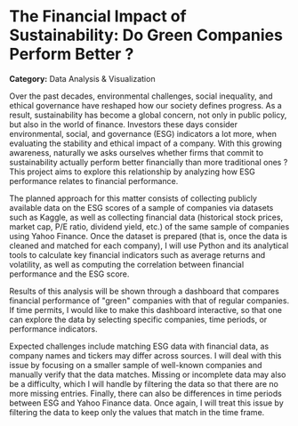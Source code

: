 # The Financial Impact of Sustainability: Do Green Companies Perform Better ?
**Category:** Data Analysis & Visualization

Over the past decades, environmental challenges, social inequality, and ethical governance have reshaped how our society defines progress. As a result, sustainability has become a global concern, not only in public policy, but also in the world of finance. Investors these days consider environmental, social, and governance (ESG) indicators a lot more, when evaluating the stability and ethical impact of a company. With this growing awareness, naturally we asks ourselves whether firms that commit to sustainability actually perform better financially than more traditional ones ? This project aims to explore this relationship by analyzing how ESG performance relates to financial performance. 

The planned approach for this matter consists of collecting publicly available data on the ESG scores of a sample of companies via datasets such as Kaggle, as well as collecting financial data (historical stock prices, market cap, P/E ratio, dividend yield, etc.) of the same sample of companies using Yahoo Finance. Once the dataset is prepared (that is, once the data is cleaned and matched for each company), I will use Python and its analytical tools to calculate key financial indicators such as average returns and volatility, as well as computing the correlation between financial performance and the ESG score.

Results of this analysis will be shown through a dashboard that compares financial performance of "green" companies with that of regular companies. If time permits, I would like to make this dashboard interactive, so that one can explore the data by selecting specific companies, time periods, or performance indicators.

Expected challenges include matching ESG data with financial data, as company names and tickers may differ across sources. I will deal with this issue by focusing on a smaller sample of well-known companies and manually verify that the data matches. Missing or incomplete data may also be a difficulty, which I will handle by filtering the data so that there are no more missing entries. Finally, there can also be differences in time periods between ESG and Yahoo Finance data. Once again, I will treat this issue by filtering the data to keep only the values that match in the time frame.
